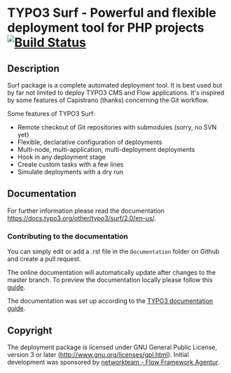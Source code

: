 # TYPO3 Surf - Powerful and flexible deployment tool for PHP projects [![Build Status](https://travis-ci.org/TYPO3/Surf.svg?branch=master)](https://travis-ci.org/TYPO3/Surf)

## Description

Surf package is a complete automated deployment tool. It is best used but by far not limited to deploy TYPO3 CMS and Flow applications. It's inspired by some
features of Capistrano (thanks) concerning the Git workflow.

Some features of TYPO3 Surf:

* Remote checkout of Git repositories with submodules (sorry, no SVN yet)
* Flexible, declarative configuration of deployments
* Multi-node, multi-application, multi-deployment deployments
* Hook in any deployment stage
* Create custom tasks with a few lines
* Simulate deployments with a dry run

## Documentation

For further information please read the documentation https://docs.typo3.org/other/typo3/surf/2.0/en-us/.

### Contributing to the documentation

You can simply edit or add a .rst file in the `Documentation` folder on Github and create a pull request.

The online documentation will automatically update after changes to the master branch.
To preview the documentation locally please follow this [guide](https://github.com/t3docs/docker-render-documentation).

The documentation was set up according to the [TYPO3 documentation guide](https://docs.typo3.org/typo3cms/RenderTYPO3DocumentationGuide/Index.html).

## Copyright

The deployment package is licensed under GNU General Public License, version 3 or later
(http://www.gnu.org/licenses/gpl.html). Initial development was sponsored by
[networkteam - Flow Framework Agentur](https://networkteam.com/fokus/flow-framework.html).
